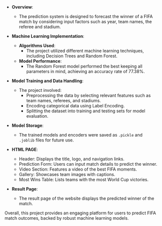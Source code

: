 - **Overview**:
  - The prediction system is designed to forecast the winner of a FIFA match by considering input factors such as year, team names, the referee and stadium.

- **Machine Learning Implementation**:
  - **Algorithms Used**:
    - The project utilized different machine learning techniques, including Decision Trees and Random Forest.
  - **Model Performance**:
    - The Random Forest model performed the best keeping all parameters in mind, achieving an accuracy rate of 77.38%.
  
- **Model Training and Data Handling**:
  - The project involved:
    - Preprocessing the data by selecting relevant features such as team names, referees, and stadiums.
    - Encoding categorical data using Label Encoding.
    - Splitting the dataset into training and testing sets for model evaluation.
  
- **Model Storage**:
  - The trained models and encoders were saved as `.pickle` and `.joblib` files for future use.

- **HTML PAGE**:
  - Header: Displays the title, logo, and navigation links.
  - Prediction Form: Users can input match details to predict the winner.
  - Video Section: Features a video of the best FIFA moments.
  - Gallery: Showcases team images with captions.
  - Most Wins Table: Lists teams with the most World Cup victories.

- **Result Page**:
  - The result page of the website displays the predicted winner of the match.

Overall, this project provides an engaging platform for users to predict FIFA match outcomes, backed by robust machine learning models.
